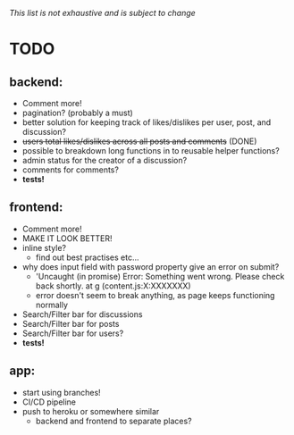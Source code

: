 *This list is not exhaustive and is subject to change*

# TODO

## backend:
- Comment more!
- pagination? (probably a must)
- better solution for keeping track of likes/dislikes per user, post, and discussion?
- ~~users total likes/dislikes across all posts and comments~~ (DONE)
- possible to breakdown long functions in to reusable helper functions?
- admin status for the creator of a discussion?
- comments for comments?
- **tests!**

## frontend:
- Comment more!
- MAKE IT LOOK BETTER!
- inline style?
  - find out best practises etc...
- why does input field with password property give an error on submit?
  - 'Uncaught (in promise) Error: Something went wrong. Please check back shortly. at g (content.js:X:XXXXXXX)
  - error doesn't seem to break anything, as page keeps functioning normally
- Search/Filter bar for discussions
- Search/Filter bar for posts
- Search/Filter bar for users?
- **tests!**

## app:
- start using branches!
- CI/CD pipeline
- push to heroku or somewhere similar
  - backend and frontend to separate places?